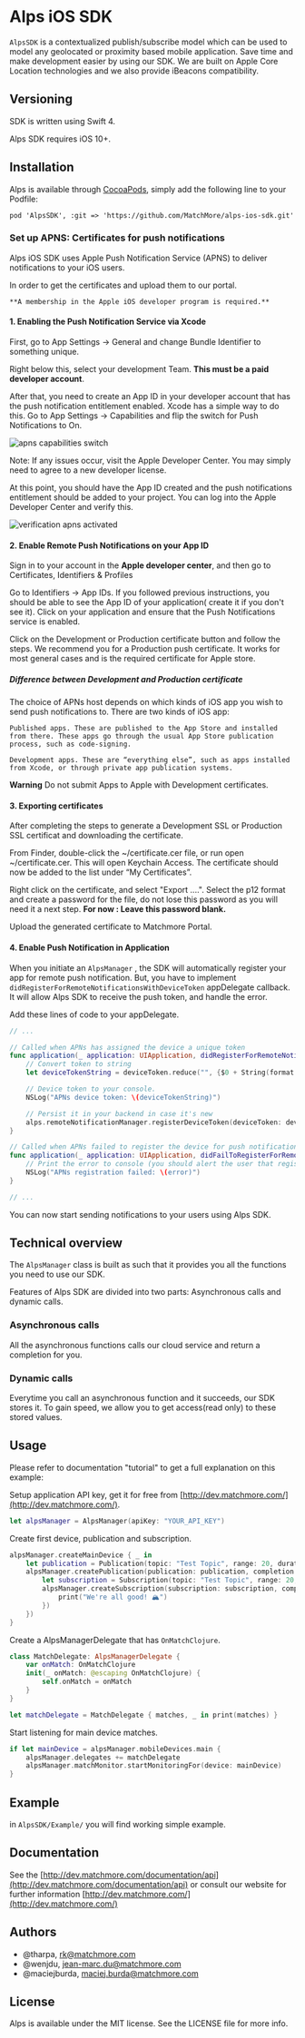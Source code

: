 # Alps iOS SDK

`AlpsSDK` is a contextualized publish/subscribe model which can be used to model any geolocated or proximity based mobile application. Save time and make development easier by using our SDK. We are built on Apple Core Location technologies and we also provide iBeacons compatibility.

## Versioning

SDK is written using Swift 4.

Alps SDK requires iOS 10+.

## Installation

Alps is available through [CocoaPods](http://cocoapods.org), simply add the following
line to your Podfile:

    pod 'AlpsSDK', :git => 'https://github.com/MatchMore/alps-ios-sdk.git'
    
### Set up APNS: Certificates for push notifications

Alps iOS SDK uses Apple Push Notification Service (APNS) to deliver notifications to your iOS users.

In order to get the certificates and upload them to our portal.

    **A membership in the Apple iOS developer program is required.**
    
#### 1. Enabling the Push Notification Service via Xcode

First, go to App Settings -> General and change Bundle Identifier to something unique.

Right below this, select your development Team. **This must be a paid developer account**.

After that, you need to create an App ID in your developer account that has the push notification entitlement enabled. Xcode has a simple way to do this. Go to App Settings -> Capabilities and flip the switch for Push Notifications to On.

![apns capabilities switch](https://github.com/matchmore/alps-ios-sdk/blob/feature/readmeApns/assets/apns1.png)

Note: If any issues occur, visit the Apple Developer Center. You may simply need to agree to a new developer license.

At this point, you should have the App ID created and the push notifications entitlement should be added to your project. You can log into the Apple Developer Center and verify this.

![verification apns activated](https://github.com/matchmore/alps-ios-sdk/blob/feature/readmeApns/assets/apns2.png)

#### 2. Enable Remote Push Notifications on your App ID

Sign in to your account in the **Apple developer center**, and then go to Certificates, Identifiers & Profiles

Go to Identifiers -> App IDs. If you followed previous instructions, you should be able to see the App ID of your application( create it if you don't see it). Click on your application and ensure that the Push Notifications service is enabled.

Click on the Development or Production certificate button and follow the steps. We recommend you for a Production push certificate. It works for most general cases and is the required certificate for Apple store.

##### Difference between Development and Production certificate

The choice of APNs host depends on which kinds of iOS app you wish to send push notifications to. There are two kinds of iOS app:

    Published apps. These are published to the App Store and installed from there. These apps go through the usual App Store publication process, such as code-signing.
    
    Development apps. These are “everything else”, such as apps installed from Xcode, or through private app publication systems.
    
**Warning**
Do not submit Apps to Apple with Development certificates.

#### 3. Exporting certificates

After completing the steps to generate a Development SSL or Production SSL certificat and downloading the certificate.

From Finder, double-click the ~/certificate.cer file, or run open ~/certificate.cer. This will open Keychain Access. The certificate should now be added to the list under “My Certificates”.

Right click on the certificate, and select "Export ....". Select the p12 format and create a password for the file, do not lose this password as you will need it a next step.
**For now : Leave this password blank.**

Upload the generated certificate to Matchmore Portal.

#### 4. Enable Push Notification in Application

When you initiate an `AlpsManager` , the SDK will automatically register your app for remote push notification.
But, you have to implement `didRegisterForRemoteNotificationsWithDeviceToken`  appDelegate callback.
It will allow Alps SDK to receive the push token, and handle the error.

Add these lines of code to your appDelegate.
```swift
// ...

// Called when APNs has assigned the device a unique token
func application(_ application: UIApplication, didRegisterForRemoteNotificationsWithDeviceToken deviceToken: Data) {
    // Convert token to string
    let deviceTokenString = deviceToken.reduce("", {$0 + String(format: "%02X", $1)})

    // Device token to your console.
    NSLog("APNs device token: \(deviceTokenString)")

    // Persist it in your backend in case it's new
    alps.remoteNotificationManager.registerDeviceToken(deviceToken: deviceToken)
}

// Called when APNs failed to register the device for push notifications
func application(_ application: UIApplication, didFailToRegisterForRemoteNotificationsWithError error: Error) {
    // Print the error to console (you should alert the user that registration failed)
    NSLog("APNs registration failed: \(error)")
}

// ...
```

You can now start sending notifications to your users using Alps SDK.

## Technical overview

The `AlpsManager` class is built as such that it provides you all the functions you need to use our SDK.

Features of Alps SDK are divided into two parts: Asynchronous calls and dynamic calls.

### Asynchronous calls

All the asynchronous functions calls our cloud service and return a completion for you.

### Dynamic calls

Everytime you call an asynchronous function and it succeeds, our SDK stores it. To gain speed, we allow you to get access(read only) to these stored values.

## Usage

Please refer to documentation "tutorial" to get a full explanation on this example:

Setup application API key, get it for free from [http://dev.matchmore.com/](http://dev.matchmore.com/).
```swift
let alpsManager = AlpsManager(apiKey: "YOUR_API_KEY")
```

Create first device, publication and subscription.
```swift
alpsManager.createMainDevice { _ in
    let publication = Publication(topic: "Test Topic", range: 20, duration: 100, properties: ["test": "true"])
    alpsManager.createPublication(publication: publication, completion: { _ in
        let subscription = Subscription(topic: "Test Topic", range: 20, duration: 100, selector: "test = 'true'")
        alpsManager.createSubscription(subscription: subscription, completion: { _ in
            print("We're all good! 🏔")
        })
    })                    
}
```

Create a AlpsManagerDelegate that has `OnMatchClojure`.
```swift
class MatchDelegate: AlpsManagerDelegate {
    var onMatch: OnMatchClojure
    init(_ onMatch: @escaping OnMatchClojure) {
        self.onMatch = onMatch
    }
}

let matchDelegate = MatchDelegate { matches, _ in print(matches) }
```

Start listening for main device matches.
```swift
if let mainDevice = alpsManager.mobileDevices.main {
    alpsManager.delegates += matchDelegate
    alpsManager.matchMonitor.startMonitoringFor(device: mainDevice)
}
```

## Example

in `AlpsSDK/Example/` you will find working simple example.

## Documentation

See the [http://dev.matchmore.com/documentation/api](http://dev.matchmore.com/documentation/api) or consult our website for further information [http://dev.matchmore.com/](http://dev.matchmore.com/)

## Authors

- @tharpa, rk@matchmore.com
- @wenjdu, jean-marc.du@matchmore.com
- @maciejburda, maciej.burda@matchmore.com


## License

Alps is available under the MIT license. See the LICENSE file for more info.
